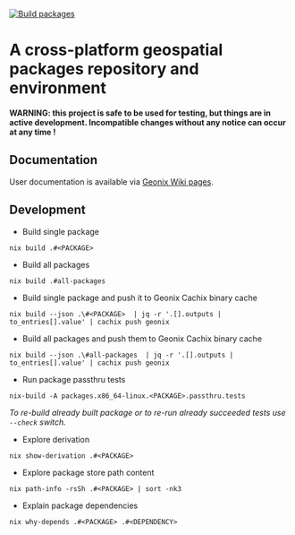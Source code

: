 [![Build packages](https://github.com/imincik/geonix/actions/workflows/build-packages.yml/badge.svg)](https://github.com/imincik/geonix/actions/workflows/build-packages.yml)

# A cross-platform geospatial packages repository and environment

**WARNING: this project is safe to be used for testing, but things are in active
development. Incompatible changes without any notice can occur at any time !**


## Documentation

User documentation is available via
[Geonix Wiki pages](https://github.com/imincik/geonix/wiki).


## Development

* Build single package
```
nix build .#<PACKAGE>
```

* Build all packages
```
nix build .#all-packages
```

* Build single package and push it to Geonix Cachix binary cache
```
nix build --json .\#<PACKAGE>  | jq -r '.[].outputs | to_entries[].value' | cachix push geonix
```

* Build all packages and push them to Geonix Cachix binary cache
```
nix build --json .\#all-packages  | jq -r '.[].outputs | to_entries[].value' | cachix push geonix
```

* Run package passthru tests
```
nix-build -A packages.x86_64-linux.<PACKAGE>.passthru.tests
```

_To re-build already built package or to re-run already succeeded tests use
`--check` switch._

* Explore derivation
```
nix show-derivation .#<PACKAGE>
```

* Explore package store path content
```
nix path-info -rsSh .#<PACKAGE> | sort -nk3
```

* Explain package dependencies
```
nix why-depends .#<PACKAGE> .#<DEPENDENCY>
```
